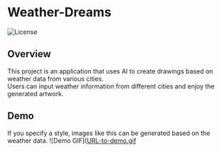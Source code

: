 # Weather-Dreams
![License](https://img.shields.io/github/license/MrNaruko/Weather-Dreams.svg?style=flat-square&label=license&color=blue&logo=apache)

## Overview
This project is an application that uses AI to create drawings based on weather data from various cities.<br>
Users can input weather information from different cities and enjoy the generated artwork.

## Demo
If you specify a style, images like this can be generated based on the weather data.
![Demo GIF]([URL-to-demo.gif](https://github.com/MrNaruko/Weather-Dreams/blob/main/cyberpanktokyo.jpg)

